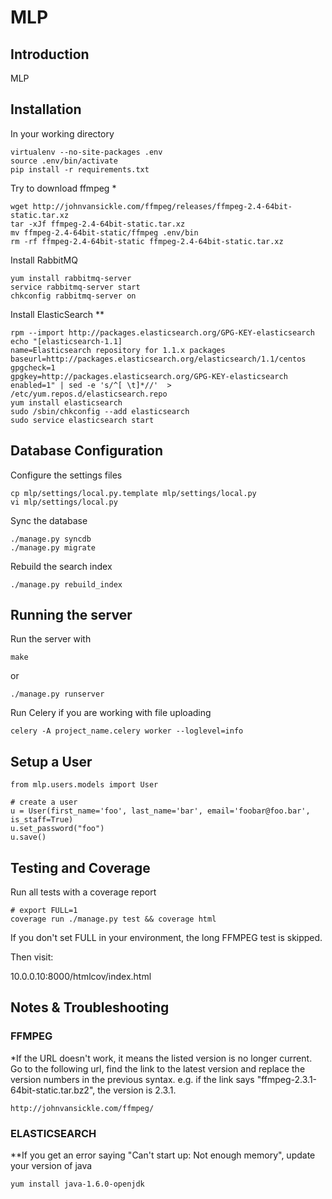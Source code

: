# MLP

## Introduction

MLP

## Installation

In your working directory

    virtualenv --no-site-packages .env
    source .env/bin/activate
    pip install -r requirements.txt
    
    
Try to download ffmpeg *

    wget http://johnvansickle.com/ffmpeg/releases/ffmpeg-2.4-64bit-static.tar.xz
    tar -xJf ffmpeg-2.4-64bit-static.tar.xz
    mv ffmpeg-2.4-64bit-static/ffmpeg .env/bin
    rm -rf ffmpeg-2.4-64bit-static ffmpeg-2.4-64bit-static.tar.xz

Install RabbitMQ

    yum install rabbitmq-server
    service rabbitmq-server start
    chkconfig rabbitmq-server on

Install ElasticSearch **

    rpm --import http://packages.elasticsearch.org/GPG-KEY-elasticsearch
    echo "[elasticsearch-1.1]
    name=Elasticsearch repository for 1.1.x packages
    baseurl=http://packages.elasticsearch.org/elasticsearch/1.1/centos
    gpgcheck=1
    gpgkey=http://packages.elasticsearch.org/GPG-KEY-elasticsearch
    enabled=1" | sed -e 's/^[ \t]*//'  > /etc/yum.repos.d/elasticsearch.repo
    yum install elasticsearch
    sudo /sbin/chkconfig --add elasticsearch
    sudo service elasticsearch start

## Database Configuration

Configure the settings files

    cp mlp/settings/local.py.template mlp/settings/local.py
    vi mlp/settings/local.py

Sync the database

    ./manage.py syncdb
    ./manage.py migrate

Rebuild the search index

    ./manage.py rebuild_index

## Running the server

Run the server with

    make

or

    ./manage.py runserver

Run Celery if you are working with file uploading

    celery -A project_name.celery worker --loglevel=info

## Setup a User

    from mlp.users.models import User

    # create a user
    u = User(first_name='foo', last_name='bar', email='foobar@foo.bar', is_staff=True)
    u.set_password("foo")
    u.save()

## Testing and Coverage

Run all tests with a coverage report

    # export FULL=1
    coverage run ./manage.py test && coverage html

If you don't set FULL in your environment, the long FFMPEG test is skipped.

Then visit:

10.0.0.10:8000/htmlcov/index.html

## Notes & Troubleshooting

### FFMPEG

*If the URL doesn't work, it means the listed version is no longer current.
Go to the following url, find the link to the latest version and replace
the version numbers in the previous syntax. 
e.g. if the link says "ffmpeg-2.3.1-64bit-static.tar.bz2", the version is 2.3.1.

    http://johnvansickle.com/ffmpeg/

### ELASTICSEARCH

**If you get an error saying "Can't start up: Not enough memory", update your version of java

    yum install java-1.6.0-openjdk


